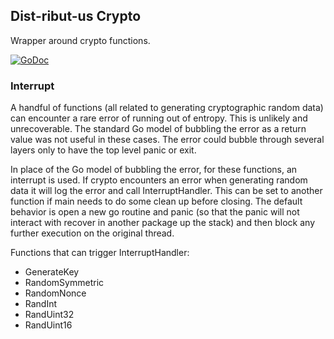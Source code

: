 ## Dist-ribut-us Crypto
Wrapper around crypto functions.

[![GoDoc](https://godoc.org/github.com/dist-ribut-us/crypto?status.svg)](https://godoc.org/github.com/dist-ribut-us/crypto)

### Interrupt
A handful of functions (all related to generating cryptographic random data) can
encounter a rare error of running out of entropy. This is unlikely and
unrecoverable. The standard Go model of bubbling the error as a return value was
not useful in these cases. The error could bubble through several layers only to
have the top level panic or exit.

In place of the Go model of bubbling the error, for these functions, an
interrupt is used. If crypto encounters an error when generating random data it
will log the error and call InterruptHandler. This can be set to another
function if main needs to do some clean up before closing. The default behavior
is open a new go routine and panic (so that the panic will not interact with
recover in another package up the stack) and then block any further execution on
the original thread.

Functions that can trigger InterruptHandler:
* GenerateKey
* RandomSymmetric
* RandomNonce
* RandInt
* RandUint32
* RandUint16